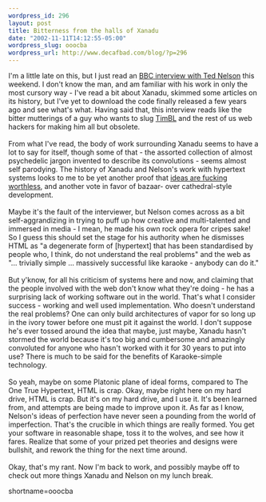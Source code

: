 ```yaml
--- 
wordpress_id: 296
layout: post
title: Bitterness from the halls of Xanadu
date: "2002-11-11T14:12:55-05:00"
wordpress_slug: ooocba
wordpress_url: http://www.decafbad.com/blog/?p=296
---
```

I'm a little late on this, but I just read an <a href="http://news.bbc.co.uk/1/hi/sci/tech/1581891.stm">BBC interview with Ted Nelson</a> this weekend.  I don't know the man, and am familiar with his work in only the most cursory way - I've read a bit about Xanadu, skimmed some articles on its history, but I've yet to download the code finally released a few years ago and see what's what.  Having said that, this interview reads like the bitter mutterings of a guy who wants to slug <a href="http://www.decafbad.com/twiki/bin/view/Main/TimBL">TimBL</a> and the rest of us web hackers for making him all but obsolete.
<br /><br />
From what I've read, the body of work surrounding Xanadu seems to have a lot to say for itself, though some of that - the assorted collection of almost psychedelic jargon invented to describe its convolutions - seems almost self parodying.  The history of Xanadu and Nelson's work with hypertext systems looks to me to be yet another proof that <a href="http://www.decafbad.com/news_archives/000258.phtml#000258">ideas are fucking worthless</a>, and another vote in favor of bazaar- over cathedral-style development.
<br /><br />
Maybe it's the fault of the interviewer, but Nelson comes across as a bit self-aggrandizing in trying to puff up how creative and multi-talented and immersed in media - I mean, he made his own rock opera for cripes sake!  So I guess this should set the stage for his authority when he dismisses HTML as "a degenerate form of [hypertext] that has been standardised by people who, I think, do not understand the real problems" and the web as "... trivially simple ... massively successful like karaoke - anybody can do it."
<br /><br />
But y'know, for all his criticism of systems here and now, and claiming that the people involved with the web don't know what they're doing - he has a surprising lack of working software out in the world.  That's what I consider success - working and well used implementation.  Who doesn't understand the real problems?  One can only build architectures of vapor for so long up in the ivory tower before one must pit it against the world.  I don't suppose he's ever tossed around the idea that maybe, just maybe, Xanadu hasn't stormed the world because it's too big and cumbersome and amazingly convoluted for anyone who hasn't worked with it for 30 years to put into use?  There is much to be said for the benefits of Karaoke-simple technology.
<br /><br />
So yeah, maybe on some Platonic plane of ideal forms, compared to The One True Hypertext, HTML is crap.  Okay, maybe right here on my hard drive, HTML is crap.  But it's on my hard drive, and I use it.  It's been learned from, and attempts are being made to improve upon it.  As far as I know, Nelson's ideas of perfection have never seen a pounding from the world of imperfection.  That's the crucible in which things are really formed.  You get your software in reasonable shape, toss it to the wolves, and see how it fares.  Realize that some of your prized pet theories and designs were bullshit, and rework the thing for the next time around.
<br /><br />
Okay, that's my rant.  Now I'm back to work, and possibly maybe off to check out more things Xanadu and Nelson on my lunch break.
<!--more-->
shortname=ooocba

